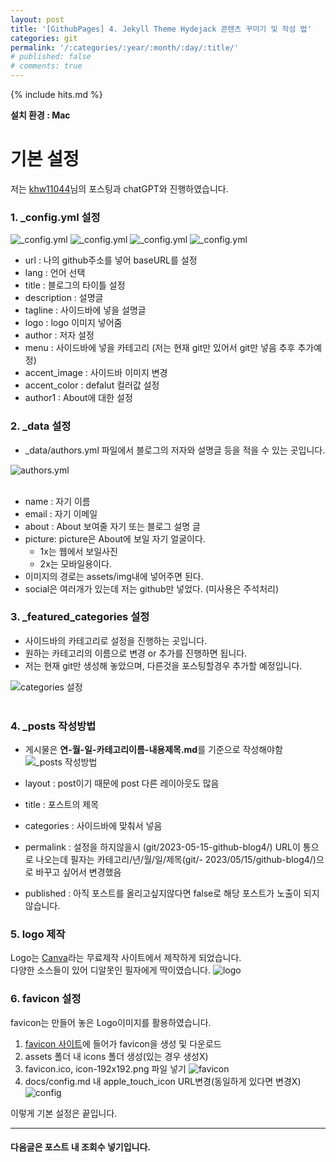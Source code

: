 ```yaml
---
layout: post
title: '[GithubPages] 4. Jekyll Theme Hydejack 콘텐츠 꾸미기 및 작성 법'
categories: git
permalink: '/:categories/:year/:month/:day/:title/'
# published: false
# comments: true
---
```


{% include hits.md %}

**설치 환경 : Mac**

# 기본 설정

저는 [khw11044](https://khw11044.github.io/blog/githubpages/2020-12-26-making-blog-03/)님의 포스팅과 chatGPT와 진행하였습니다.<br>

### 1. \_config.yml 설정

![_config.yml](/assets/img/git/blog/blog_4_3.png '_config.yml')
![_config.yml](/assets/img/git/blog/blog_4_4.png '_config.yml')
![_config.yml](/assets/img/git/blog/blog_4_5.png '_config.yml')
![_config.yml](/assets/img/git/blog/blog_4_1.png '_config.yml')

- url : 나의 github주소를 넣어 baseURL를 설정
- lang : 언어 선택
- title : 블로그의 타이틀 설정
- description : 설명글
- tagline : 사이드바에 넣을 설명글
- logo : logo 이미지 넣어줌
- author : 저자 설정
- menu : 사이드바에 넣을 카테고리 (저는 현재 git만 있어서 git만 넣음 추후 추가예정)
- accent_image : 사이드바 이미지 변경
- accent_color : defalut 컬러값 설정
- author1 : About에 대한 설정

### 2. \_data 설정 <br>

- \_data/authors.yml 파일에서 블로그의 저자와 설명글 등을 적을 수 있는 곳입니다.

![authors.yml](/assets/img/git/blog/blog_4_1.png 'authors.yml')
<br><br>

- name : 자기 이름<br>
- email : 자기 이메일<br>
- about : About 보여줄 자기 또는 블로그 설명 글<br>
- picture: picture은 About에 보일 자기 얼굴이다.<br>
  - 1x는 웹에서 보일사진
  - 2x는 모바일용이다.
- 이미지의 경로는 assets/img내에 넣어주면 된다.
- social은 여러개가 있는데 저는 github만 넣었다. (미사용은 주석처리)

### 3. \_featured_categories 설정

- 사이드바의 카테고리로 설정을 진행하는 곳입니다.
- 원하는 카테고리의 이름으로 변경 or 추가를 진행하면 됩니다.
- 저는 현재 git만 생성해 놓았으며, 다른것을 포스팅할경우 추가할 예정입니다.

![categories 설정](/assets/img/git/blog/blog_4_2.png 'categories 설정')
<br><br>

### 4. \_posts 작성방법

- 게시물은 **연-월-일-카테고리이름-내용제목.md**를 기준으로 작성해야함
  ![_posts 작성방법](/assets/img/git/blog/blog_4_6.png '_posts 작성방법')

- layout : post이기 때문에 post 다른 레이아웃도 많음
- title : 포스트의 제목
- categories : 사이드바에 맞춰서 넣음
- permalink : 설정을 하지않을시 (git/2023-05-15-github-blog4/) URL이 통으로 나오는데 필자는 카테고리/년/월/일/제목(git/- 2023/05/15/github-blog4/)으로 바꾸고 싶어서 변경했음
- published : 아직 포스트를 올리고싶지않다면 false로 해당 포스트가 노출이 되지 않습니다.

### 5. logo 제작

Logo는 [Canva](https://www.canva.com/ko_kr/create/logos/)라는 무료제작 사이트에서 제작하게 되었습니다.<br>
다양한 소스들이 있어 디알못인 필자에게 딱이였습니다.
![logo](/assets/img/img_logo_m.png 'logo')

### 6. favicon 설정

favicon는 만들어 놓은 Logo이미지를 활용하였습니다.

1. [favicon 사이트](https://www.favicon-generator.org/)에 들어가 favicon을 생성 및 다운로드
2. assets 폴더 내 icons 폴더 생성(있는 경우 생성X)
3. favicon.ico, icon-192x192.png 파일 넣기
   ![favicon](/assets/img/git/blog/blog_4_7.png 'conflict favicon')
4. docs/config.md 내 apple_touch_icon URL변경(동일하게 있다면 변경X)
   ![config](/assets/img/git/blog/blog_4_8.png 'conflict config')
   <br>

이렇게 기본 설정은 끝입니다.

---

#### 다음글은 포스트 내 조회수 넣기입니다.
